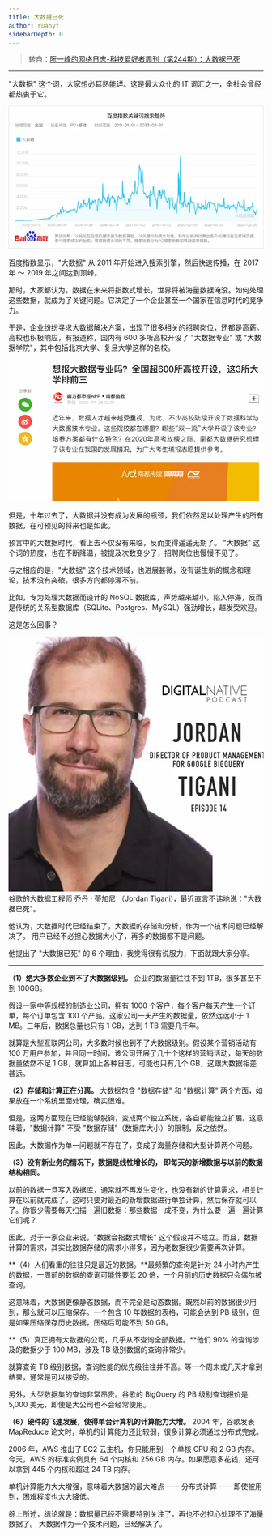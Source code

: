 ```yaml
---
title: 大数据已死
author: ruanyf
sidebarDepth: 0
---
```


> 转自：[阮一峰的网络日志-科技爱好者周刊（第244期）：大数据已死](https://www.ruanyifeng.com/blog/2023/03/weekly-issue-244.html)

---

"大数据" 这个词，大家想必耳熟能详。这是最大众化的 IT 词汇之一，全社会曾经都热衷于它。

![202303031449050](./assets/202303031449050.png)

百度指数显示，"大数据" 从 2011 年开始进入搜索引擎，然后快速传播，在 2017 年 ～ 2019 年之间达到顶峰。


那时，大家都认为，数据在未来将指数式增长，世界将被海量数据淹没。如何处理这些数据，就成为了关键问题。它决定了一个企业甚至一个国家在信息时代的竞争力。

于是，企业纷纷寻求大数据解决方案，出现了很多相关的招聘岗位，还都是高薪。高校也积极响应，有报道称，国内有 600 多所高校开设了 "大数据专业" 或 "大数据学院"，其中包括北京大学、复旦大学这样的名校。

![20230303145234](./assets/20230303145234.png)

但是，十年过去了，大数据并没有成为发展的瓶颈，我们依然足以处理产生的所有数据，在可预见的将来也是如此。

预言中的大数据时代，看上去不仅没有来临，反而变得遥遥无期了。 "大数据" 这个词的热度，也在不断降温，被提及次数变少了，招聘岗位也慢慢不见了。

与之相应的是，"大数据" 这个技术领域，也进展甚微，没有诞生新的概念和理论，技术没有突破，很多方向都停滞不前。

比如，专为处理大数据而设计的 NoSQL 数据库，声势越来越小，陷入停滞，反而是传统的关系型数据库（SQLite、Postgres、MySQL）强劲增长，越发受欢迎。

这是怎么回事？

![20230303145338](./assets/20230303145338.png)谷歌的大数据工程师 乔丹 · 蒂加尼 （Jordan Tigani)，最近直言不讳地说："大数据已死"。

他认为，大数据时代已经结束了，大数据的存储和分析，作为一个技术问题已经解决了。 用户已经不必担心数据大小了，再多的数据都不是问题。

他提出了 "大数据已死" 的 6 个理由，我觉得很有说服力，下面就跟大家分享。

---

**（1）绝大多数企业到不了大数据级别。** 企业的数据量往往不到 1TB，很多甚至不到 100GB。

假设一家中等规模的制造业公司，拥有 1000 个客户，每个客户每天产生一个订单，每个订单包含 100 个产品。这家公司一天产生的数据量，依然远远小于 1 MB。三年后，数据总量也只有 1 GB，达到 1 TB 需要几千年。

就算是大型互联网公司，大多数时候也到不了大数据级别。假设某个营销活动有 100 万用户参加，并且同一时间，该公司开展了几十个这样的营销活动，每天的数据量依然不足 1 GB，就算加上各种日志，可能也只有几个 GB，这跟大数据相差甚远。

**（2）存储和计算正在分离。** 大数据包含 "数据存储" 和 "数据计算" 两个方面，如果放在一个系统里面处理，确实很难。

但是，这两方面现在已经能够脱钩，变成两个独立系统，各自都能独立扩展。这意味着，"数据计算" 不受 "数据存储"（数据库大小）的限制，反之依然。

因此，大数据作为单一问题就不存在了，变成了海量存储和大型计算两个问题。

**（3）没有新业务的情况下，数据是线性增长的， 即每天的新增数据与以前的数据结构相同。**

以前的数据一旦写入数据库，通常就不再发生变化，也没有新的计算需求，相关计算在以前就完成了。这时只要对最近的新增数据进行单独计算，然后保存就可以了。你很少需要每天扫描一遍旧数据：那些数据一成不变，为什么要一遍一遍计算它们呢？

因此，对于一家企业来说，"数据会指数式增长" 这个假设并不成立。而且，数据计算的需求，其实比数据存储的需求小得多，因为老数据很少需要再次计算。

**（4）人们看重的往往只是最近的数据。**最频繁的查询是针对 24 小时内产生的数据，一周前的数据的查询可能性要低 20 倍，一个月前的历史数据只会偶尔被查询。

这意味着，大数据更像静态数据，而不完全是动态数据。既然以前的数据很少用到，那么就可以压缩保存。一个包含 10 年数据的表格，可能会达到 PB 级别，但是如果压缩保存历史数据，压缩后可能不到 50 GB。

**（5）真正拥有大数据的公司，几乎从不查询全部数据。**他们 90% 的查询涉及的数据少于 100 MB，涉及 TB 级别数据的查询非常少。

就算查询 TB 级别数据，查询性能的优先级往往并不高。等一个周末或几天才拿到结果，通常是可以接受的。

另外，大型数据集的查询非常昂贵。谷歌的 BigQuery 的 PB 级别查询报价是 5,000 美元，即使是大公司也不会经常使用。

**（6）硬件的飞速发展，使得单台计算机的计算能力大增。** 2004 年，谷歌发表 MapReduce 论文时，单机的计算能力还比较弱，很多计算必须通过分布式完成。

2006 年，AWS 推出了 EC2 云主机，你只能用到一个单核 CPU 和 2 GB 内存。今天，AWS 的标准实例具有 64 个内核和 256 GB 内存。如果愿意多花钱，还可以拿到 445 个内核和超过 24 TB 内存。

单机计算能力大大增强，意味着大数据的最大难点 ---- 分布式计算 ---- 即使被用到，困难程度也大大降低。

综上所述，结论就是：数据量已经不需要特别关注了，再也不必担心处理不了海量数据了。 大数据作为一个技术问题，已经解决了。

